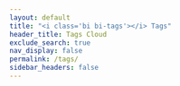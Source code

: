 ```yaml
---
layout: default
title: "<i class='bi bi-tags'></i> Tags"
header_title: Tags Cloud
exclude_search: true
nav_display: false
permalink: /tags/
sidebar_headers: false
---
```

<script>
    $(document).ready(function () {    
        var tags = [];
        {%- for tag in site.tags -%}
            {% assign tag_slug = tag[0] | sluggify %}                    
            {% assign weight = site.tags[tag_slug] | size %}
            {% assign title = tag[0] | downcase %}
            tags.push({
                text: "{{ title }}",
                weight: '{{ weight }}',
                link: '{% include tag_url.html tag=title %}'
            });
        {%- endfor %}

        $('.wordcloud').jQCloud(tags, {
            'shape': 'rectangular'
        });    
    });    
</script>
<div class="wordcloud"></div>
